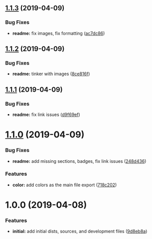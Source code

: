 ## [1.1.3](https://github.com/nodewell/brand/compare/v1.1.2...v1.1.3) (2019-04-09)


### Bug Fixes

* **readme:** fix images, fix formatting ([ac7dc86](https://github.com/nodewell/brand/commit/ac7dc86))

## [1.1.2](https://github.com/nodewell/brand/compare/v1.1.1...v1.1.2) (2019-04-09)


### Bug Fixes

* **readme:** tinker with images ([8ce816f](https://github.com/nodewell/brand/commit/8ce816f))

## [1.1.1](https://github.com/nodewell/brand/compare/v1.1.0...v1.1.1) (2019-04-09)


### Bug Fixes

* **readme:** fix link issues ([d9f69ef](https://github.com/nodewell/brand/commit/d9f69ef))

# [1.1.0](https://github.com/nodewell/brand/compare/v1.0.0...v1.1.0) (2019-04-09)


### Bug Fixes

* **readme:** add missing sections, badges, fix link issues ([248d436](https://github.com/nodewell/brand/commit/248d436))


### Features

* **color:** add colors as the main file export ([718c202](https://github.com/nodewell/brand/commit/718c202))

# 1.0.0 (2019-04-08)


### Features

* **initial:** add initial dists, sources, and development files ([9d8eb8a](https://github.com/nodewell/brand/commit/9d8eb8a))

